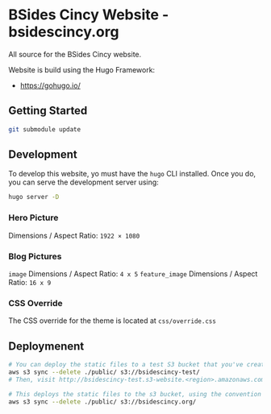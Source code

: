 # BSides Cincy Website - bsidescincy.org

All source for the BSides Cincy website.

Website is build using the Hugo Framework:
* https://gohugo.io/

## Getting Started

```bash
git submodule update
```

## Development

To develop this website, yo must have the `hugo` CLI installed. Once you do, you can serve the development server using:

```bash
hugo server -D
```

### Hero Picture

Dimensions / Aspect Ratio: `1922 × 1080`

### Blog Pictures

`image` Dimensions / Aspect Ratio: `4 x 5`
`feature_image` Dimensions / Aspect Ratio: `16 x 9`

### CSS Override

The CSS override for the theme is located at `css/override.css`

## Deploymenent

```bash
# You can deploy the static files to a test S3 bucket that you've created or been granted rights on:
aws s3 sync --delete ./public/ s3://bsidescincy-test/
# Then, visit http://bsidescincy-test.s3-website.<region>.amazonaws.com/ to test it in the wild

# This deploys the static files to the s3 bucket, using the convention common to AWS S3 web hosting:
aws s3 sync --delete ./public/ s3://bsidescincy.org/
```
